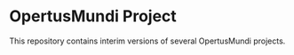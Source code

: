 # OpertusMundi Project

This repository contains interim versions of several OpertusMundi projects.
